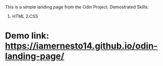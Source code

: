 This is a simple landing page from the Odin Project.
Demostrated Skills:
1. HTML
2.CSS
# Demo link: https://iamernesto14.github.io/odin-landing-page/
